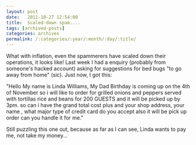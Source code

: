 ```yaml
---
layout: post
date:	2011-10-27 12:54:00
title:  Scaled-down spam....
tags: [archived-posts]
categories: archives
permalink: /:categories/:year/:month/:day/:title/
---
```

What with inflation, even the spammerers have scaled down their operations, it looks like! Last week I had a enquiry (probably from someone's hacked account) asking for suggestions for bed bugs "to go away from home" (sic). Just now, I got this:

"Hello My name is Linda Williams, My Dad Birthday is coming up on the 4th of  November so i will like to order for grilled onions and peppers served with tortillas rice and beans for 200 GUESTS and it will be picked up by 3pm. so can i have the grand total cost plus and your shop address,  your name , what major type of credit card do you accept also it will be pick up order can you handle it for me."

Still puzzling this one out, because as far as I can see, Linda wants to pay me, not take my money...
